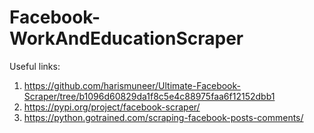 # Facebook-WorkAndEducationScraper
Useful links:
1) https://github.com/harismuneer/Ultimate-Facebook-Scraper/tree/b1096d60829da1f8c5e4c88975faa6f12152dbb1
2) https://pypi.org/project/facebook-scraper/
3) https://python.gotrained.com/scraping-facebook-posts-comments/

